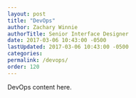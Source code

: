 ```yaml
---
layout: post
title: "DevOps"
author: Zachary Winnie
authorTitle: Senior Interface Designer
date: 2017-03-06 10:43:00 -0500
lastUpdated: 2017-03-06 10:43:00 -0500
categories: 
permalink: /devops/
order: 120
---
```

DevOps content here.